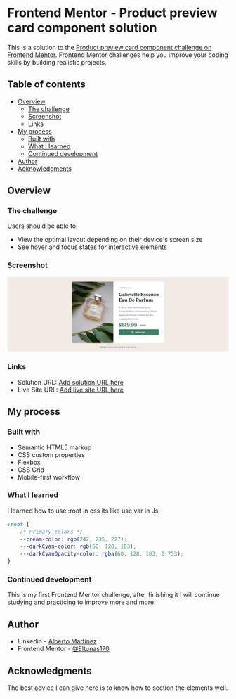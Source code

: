 # Frontend Mentor - Product preview card component solution

This is a solution to the [Product preview card component challenge on Frontend Mentor](https://www.frontendmentor.io/challenges/product-preview-card-component-GO7UmttRfa). Frontend Mentor challenges help you improve your coding skills by building realistic projects. 

## Table of contents

- [Overview](#overview)
  - [The challenge](#the-challenge)
  - [Screenshot](#screenshot)
  - [Links](#links)
- [My process](#my-process)
  - [Built with](#built-with)
  - [What I learned](#what-i-learned)
  - [Continued development](#continued-development)
- [Author](#author)
- [Acknowledgments](#acknowledgments)


## Overview

### The challenge

Users should be able to:

- View the optimal layout depending on their device's screen size
- See hover and focus states for interactive elements

### Screenshot

![](./design/Terminado/desktopPreview.png)

### Links

- Solution URL: [Add solution URL here](https://www.frontendmentor.io/solutions/product-preview-card-component-html-css-jw8SaOR6HW)
- Live Site URL: [Add live site URL here](https://alberto170.github.io/Product-preview-card-component-FrontEnd-Mentor-/)

## My process

### Built with

- Semantic HTML5 markup
- CSS custom properties
- Flexbox
- CSS Grid
- Mobile-first workflow

### What I learned

I learned how to use :root in css its like use var in Js.

```css
:root {
    /* Primary colors */
    --cream-color: rgb(242, 235, 227);
    ---darkCyan-color: rgb(60, 128, 103);
    ---darkCyanOpacity-color: rgba(60, 128, 103, 0.753);
}
```

### Continued development

This is my first Frontend Mentor challenge, after finishing it I will continue studying and practicing to improve more and more.

## Author

- Linkedin - [Alberto Martinez](https://www.linkedin.com/in/alberto-martinez-a147b4132)
- Frontend Mentor - [@Eltunas170](https://www.frontendmentor.io/profile/Eltunas170)
<!-- - Twitter - [@yourusername](https://www.twitter.com/yourusername) -->


## Acknowledgments

The best advice I can give here is to know how to section the elements well.

